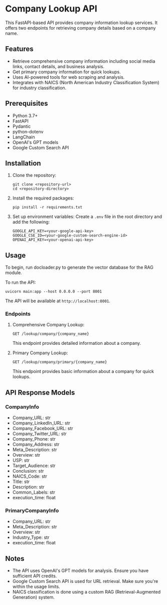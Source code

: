 # Company Lookup API

This FastAPI-based API provides company information lookup services. It offers two endpoints for retrieving company details based on a company name.

## Features

- Retrieve comprehensive company information including social media links, contact details, and business analysis.
- Get primary company information for quick lookups.
- Uses AI-powered tools for web scraping and analysis.
- Integrates with NAICS (North American Industry Classification System) for industry classification.

## Prerequisites

- Python 3.7+
- FastAPI
- Pydantic
- python-dotenv
- LangChain
- OpenAI's GPT models
- Google Custom Search API

## Installation

1. Clone the repository:
   ```
   git clone <repository-url>
   cd <repository-directory>
   ```

2. Install the required packages:
   ```
   pip install -r requirements.txt
   ```

3. Set up environment variables:
   Create a `.env` file in the root directory and add the following:
   ```
   GOOGLE_API_KEY=<your-google-api-key>
   GOOGLE_CSE_ID=<your-google-custom-search-engine-id>
   OPENAI_API_KEY=<your-openai-api-key>
   ```

## Usage

To begin, run docloader.py to generate the vector database for the RAG module.

To run the API:

```
uvicorn main:app --host 0.0.0.0 --port 8001
```

The API will be available at `http://localhost:8001`.

### Endpoints

1. Comprehensive Company Lookup:
   ```
   GET /lookup/company/{company_name}
   ```
   This endpoint provides detailed information about a company.

2. Primary Company Lookup:
   ```
   GET /lookup/company/primary/{company_name}
   ```
   This endpoint provides basic information about a company for quick lookups.

## API Response Models

### CompanyInfo

- Company_URL: str
- Company_LinkedIn_URL: str
- Company_Facebook_URL: str
- Company_Twitter_URL: str
- Company_Phone: str
- Company_Address: str
- Meta_Description: str
- Overview: str
- USP: str
- Target_Audience: str
- Conclusion: str
- NAICS_Code: str
- Title: str
- Description: str
- Common_Labels: str
- execution_time: float

### PrimaryCompanyInfo

- Company_URL: str
- Meta_Description: str
- Overview: str
- Industry_Type: str
- execution_time: float

## Notes

- The API uses OpenAI's GPT models for analysis. Ensure you have sufficient API credits.
- Google Custom Search API is used for URL retrieval. Make sure you're within the usage limits.
- NAICS classification is done using a custom RAG (Retrieval-Augmented Generation) system.